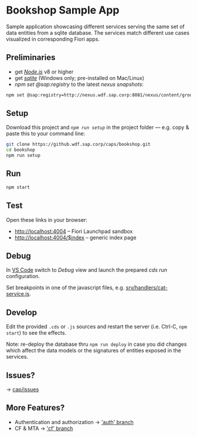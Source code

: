 # Bookshop Sample App

Sample application showcasing different services serving the same set of data entities from a sqlite database. The services match different use cases visualized in corresponding Fiori apps.



## Preliminaries

* get [_Node.js_](https://nodejs.org/en/) v8 or higher
* get [_sqlite_](https://www.sqlite.org/download.html) (Windows only; pre-installed on Mac/Linux)
* _npm set @sap:registry_ to the latest _nexus snapshots_:

```sh
npm set @sap:registry=http://nexus.wdf.sap.corp:8081/nexus/content/groups/build.snapshots.npm
```

## Setup

Download this project and _`npm run setup`_ in the project folder — e.g. copy & paste this to your command line:

```sh
git clone https://github.wdf.sap.corp/caps/bookshop.git
cd bookshop
npm run setup
```

## Run
```sh
npm start
```

## Test

Open these links in your browser:

* <http://localhost:4004> &ndash; Fiori Launchpad sandbox
* <http://localhost:4004/$index> &ndash; generic index page


## Debug

In [VS Code](https://code.visualstudio.com) switch to _Debug_ view and launch the prepared _cds run_ configuration.

Set breakpoints in one of the javascript files, e.g. [srv/handlers/cat-service.js](srv/handlers/cat-service.js).


## Develop

Edit the provided `.cds` or `.js` sources and restart the server (i.e. Ctrl-C, `npm start`) to see the effects.

Note: re-deploy the database thru `npm run deploy` in case you did changes which affect the data models or the signatures of entities exposed in the services.

## Issues?
→ [cap/issues](https://github.wdf.sap.corp/cap/issues/issues)

## More Features?
- Authentication and authorization → ['auth' branch](https://github.wdf.sap.corp/caps/bookshop/tree/auth)
- CF & MTA → ['cf' branch](https://github.wdf.sap.corp/caps/bookshop/tree/cf)
